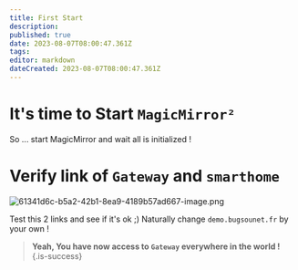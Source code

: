 ```yaml
---
title: First Start
description: 
published: true
date: 2023-08-07T08:00:47.361Z
tags: 
editor: markdown
dateCreated: 2023-08-07T08:00:47.361Z
---
```


# It's time to Start `MagicMirror²`
So ... start MagicMirror and wait all is initialized !

# Verify link of `Gateway` and `smarthome`
![61341d6c-b5a2-42b1-8ea9-4189b57ad667-image.png](/assets/uploads/files/1680966630759-61341d6c-b5a2-42b1-8ea9-4189b57ad667-image.png)

Test this 2 links and see if it's ok ;)
Naturally change `demo.bugsounet.fr` by your own !

> **Yeah, You have now access to `Gateway` everywhere in the world !**
{.is-success}
